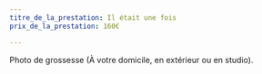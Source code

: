 ```yaml
---
titre_de_la_prestation: Il était une fois
prix_de_la_prestation: 160€

---
```

Photo de grossesse (À votre domicile, en extérieur ou en studio).